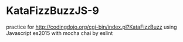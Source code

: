 # KataFizzBuzzJS-9

practice for http://codingdojo.org/cgi-bin/index.pl?KataFizzBuzz
using Javascript es2015
with mocha chai
by eslint
